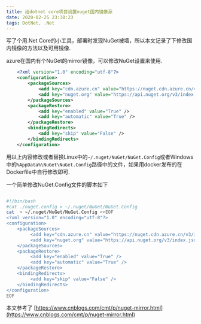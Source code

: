 ```yaml
---
title: 给dotnet core项目设置nuget国内镜像源
date: 2020-02-25 23:38:23
tags: DotNet, .Net
---
```


写了个用.Net Core的小工具，部署时发现NuGet被墙，所以本文记录了下修改国内镜像的方法以及可用镜像.

azure在国内有个NuGet的mirror镜像，可以修改NuGet设置来使用.

```XML
    <?xml version="1.0" encoding="utf-8"?>
    <configuration>
        <packageSources>
            <add key="cdn.azure.cn" value="https://nuget.cdn.azure.cn/v3/index.json" protocolVersion="3"/>
            <add key="nuget.org" value="https://api.nuget.org/v3/index.json" protocolVersion="3" />
        </packageSources>
        <packageRestore>
            <add key="enabled" value="True" />
            <add key="automatic" value="True" />
        </packageRestore>
        <bindingRedirects>
            <add key="skip" value="False" />
        </bindingRedirects>
    </configuration>
```

用以上内容修改或者替换Linux中的`~/.nuget/NuGet/NuGet.Config`或者Windows中的`%AppData%\NuGet\NuGet.Config`路径中的文件，如果用docker发布的在Dockerfile中自行修改即可.

一个简单修改NuGet.Config文件的脚本如下

```Bash

#!/bin/bash
#cat ./nuget.config > ~/.nuget/NuGet/NuGet.Config
cat  > ~/.nuget/NuGet/NuGet.Config <<EOF
<?xml version="1.0" encoding="utf-8"?>
<configuration>
    <packageSources>
         <add key="cdn.azure.cn" value="https://nuget.cdn.azure.cn/v3/index.json" protocolVersion="3"/>
         <add key="nuget.org" value="https://api.nuget.org/v3/index.json" protocolVersion="3" />
    </packageSources>
    <packageRestore>
         <add key="enabled" value="True" />
         <add key="automatic" value="True" />
    </packageRestore>
    <bindingRedirects>
         <add key="skip" value="False" />
    </bindingRedirects>
</configuration>
EOF

```


本文参考了 [https://www.cnblogs.com/cmt/p/nuget-mirror.html](https://www.cnblogs.com/cmt/p/nuget-mirror.html)